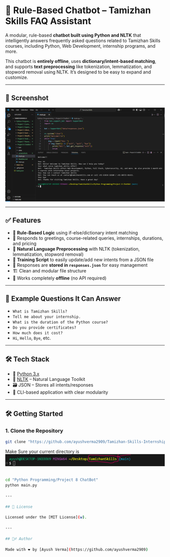 # 🤖 Rule-Based Chatbot – Tamizhan Skills FAQ Assistant

A modular, rule-based **chatbot built using Python and NLTK** that intelligently answers frequently asked questions related to Tamizhan Skills courses, including Python, Web Development, internship programs, and more.

This chatbot is **entirely offline**, uses **dictionary/intent-based matching**, and supports **text preprocessing** like tokenization, lemmatization, and stopword removal using NLTK. It’s designed to be easy to expand and customize.

---

## 📸 Screenshot


<img src="screenshots/screenshot1.png" alt="Chatbot Screenshot">

---

## ✅ Features

- 🧠 **Rule-Based Logic** using if-else/dictionary intent matching
- 💬 Responds to greetings, course-related queries, internships, durations, and pricing
- 🧹 **Natural Language Preprocessing** with NLTK (tokenization, lemmatization, stopword removal)
- 🔄 **Training Script** to easily update/add new intents from a JSON file
- 🧾 Responses are **stored in `responses.json`** for easy management
- 🏗️ Clean and modular file structure
- 📡 Works completely **offline** (no API required)

---

## 🧠 Example Questions It Can Answer

- `What is Tamizhan Skills?`
- `Tell me about your internship.`
- `What is the duration of the Python course?`
- `Do you provide certificates?`
- `How much does it cost?`
- `Hi`, `Hello`, `Bye`, etc.


---

## 🛠️ Tech Stack

- 🐍 [Python 3.x](https://www.python.org/)
- 🧠 [NLTK](https://www.nltk.org/) – Natural Language Toolkit
- 🗃️ JSON – Stores all intents/responses
- 📂 CLI-based application with clear modularity

---

## 🛠️ Getting Started

### 1. Clone the Repository

```bash
git clone "https://github.com/ayushverma2909/Tamizhan-Skills-Internship.git"

```
Make Sure your current directory is
<img src="screenshots/screenshot4.png">

```bash

cd "Python Programming/Project 8 ChatBot"
python main.py

---

## 📄 License

Licensed under the [MIT License](w).

---

## 🙋‍♂️ Author

Made with ❤️ by [Ayush Verma](https://github.com/ayushverma2909)
